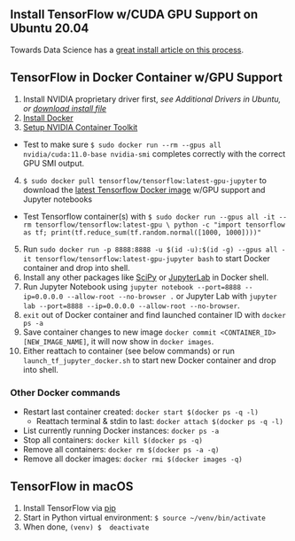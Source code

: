 ## Install TensorFlow w/CUDA GPU Support on Ubuntu 20.04

Towards Data Science has a [great install article on this process](https://towardsdatascience.com/installing-tensorflow-gpu-in-ubuntu-20-04-4ee3ca4cb75d).

## TensorFlow in Docker Container w/GPU Support

1. Install NVIDIA proprietary driver first, _see Additional Drivers in Ubuntu, or [download install file](https://www.nvidia.com/Download/index.aspx?lang=en-us)_
2. [Install Docker](https://docs.docker.com/engine/install/)
3. [Setup NVIDIA Container Toolkit](https://docs.nvidia.com/datacenter/cloud-native/container-toolkit/install-guide.html#installing-on-ubuntu-and-debian)
  - Test to make sure `$ sudo docker run --rm --gpus all nvidia/cuda:11.0-base nvidia-smi` completes correctly with the correct GPU SMI output.
4. `$ sudo docker pull tensorflow/tensorflow:latest-gpu-jupyter` to download the [latest Tensorflow Docker image](https://www.tensorflow.org/install/docker) w/GPU support and Jupyter notebooks
  - Test Tensorflow container(s) with `$ sudo docker run --gpus all -it --rm tensorflow/tensorflow:latest-gpu \
   python -c "import tensorflow as tf; print(tf.reduce_sum(tf.random.normal([1000, 1000])))"`
5. Run `sudo docker run -p 8888:8888 -u $(id -u):$(id -g) --gpus all -it tensorflow/tensorflow:latest-gpu-jupyter bash` to start Docker container and drop into shell.
6. Install any other packages like [SciPy](https://www.scipy.org/install.html) or [JupyterLab](https://jupyterlab.readthedocs.io/en/stable/getting_started/installation.html) in Docker shell.
7. Run Jupyter Notebook using `jupyter notebook --port=8888 --ip=0.0.0.0 --allow-root --no-browser .` or Jupyter Lab with `jupyter lab --port=8888 --ip=0.0.0.0 --allow-root --no-browser`.
8. `exit` out of Docker container and find launched container ID with `docker ps -a`
9. Save container changes to new image `docker commit <CONTAINER_ID> [NEW_IMAGE_NAME]`, it will now show in `docker images`.
10. Either reattach to container (see below commands) or run `launch_tf_jupyter_docker.sh` to start new Docker container and drop into shell.

### Other Docker commands

* Restart last container created: `docker start $(docker ps -q -l)`
  + Reattach terminal & stdin to last: `docker attach $(docker ps -q -l)`
* List currently running Docker instances: `docker ps -a`
* Stop all containers: `docker kill $(docker ps -q)`
* Remove all containers: `docker rm $(docker ps -a -q)`
* Remove all docker images: `docker rmi $(docker images -q)`

## TensorFlow in macOS

1. Install TensorFlow via [pip](https://www.tensorflow.org/install/pip)
2. Start in Python virtual environment: `$ source ~/venv/bin/activate`
3. When done, `(venv) $  deactivate`

